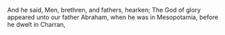And he said, Men, brethren, and fathers, hearken; The God of glory appeared unto our father Abraham, when he was in Mesopotamia, before he dwelt in Charran,
